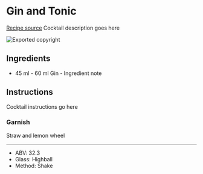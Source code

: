 # Gin and Tonic
[Recipe source](https://barassistant.app)
Cocktail description goes here

![Exported copyright](http://localhost/uploads/tests/non_existing_image.jpg)

## Ingredients
- 45 ml - 60 ml Gin - Ingredient note

## Instructions
Cocktail instructions go here

### Garnish
Straw and lemon wheel

---
- ABV: 32.3
- Glass: Highball
- Method: Shake
